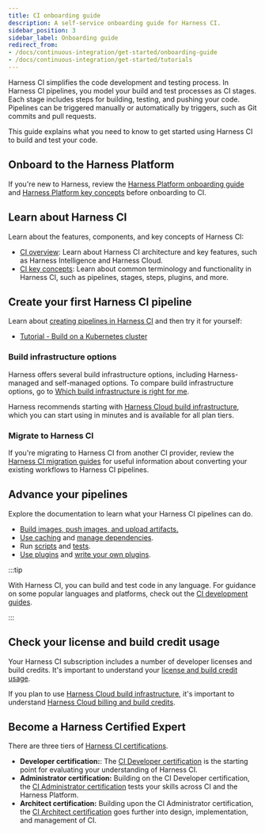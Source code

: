 ```yaml
---
title: CI onboarding guide
description: A self-service onboarding guide for Harness CI.
sidebar_position: 3
sidebar_label: Onboarding guide
redirect_from: 
- /docs/continuous-integration/get-started/onboarding-guide
- /docs/continuous-integration/get-started/tutorials
---
```


Harness CI simplifies the code development and testing process. In Harness CI pipelines, you model your build and test processes as CI stages. Each stage includes steps for building, testing, and pushing your code. Pipelines can be triggered manually or automatically by triggers, such as Git commits and pull requests.

This guide explains what you need to know to get started using Harness CI to build and test your code.

## Onboard to the Harness Platform

If you're new to Harness, review the [Harness Platform onboarding guide](/docs/platform/get-started/onboarding-guide) and [Harness Platform key concepts](/docs/platform/get-started/key-concepts) before onboarding to CI.

## Learn about Harness CI

Learn about the features, components, and key concepts of Harness CI:

* [CI overview](./overview.md): Learn about Harness CI architecture and key features, such as Harness Intelligence and Harness Cloud.
* [CI key concepts](./key-concepts.md): Learn about common terminology and functionality in Harness CI, such as pipelines, stages, steps, plugins, and more.

## Create your first Harness CI pipeline

Learn about [creating pipelines in Harness CI](/docs/continuous-integration/use-ci/prep-ci-pipeline-components.md) and then try it for yourself:

* [Tutorial - Build on a Kubernetes cluster](/docs/continuous-integration/use-ci/set-up-build-infrastructure/k8s-build-infrastructure/tutorial-ci-kubernetes-build-infra)

### Build infrastructure options

Harness offers several build infrastructure options, including Harness-managed and self-managed options. To compare build infrastructure options, go to [Which build infrastructure is right for me](/docs/continuous-integration/use-ci/set-up-build-infrastructure/which-build-infrastructure-is-right-for-me).

Harness recommends starting with [Harness Cloud build infrastructure](/docs/continuous-integration/use-ci/set-up-build-infrastructure/use-harness-cloud-build-infrastructure.md), which you can start using in minutes and is available for all plan tiers.

### Migrate to Harness CI

If you're migrating to Harness CI from another CI provider, review the [Harness CI migration guides](/docs/category/migrate-to-harness-ci) for useful information about converting your existing workflows to Harness CI pipelines.

## Advance your pipelines

Explore the documentation to learn what your Harness CI pipelines can do.

* [Build images, push images, and upload artifacts.](/docs/category/build-push-upload-download)
* [Use caching](/docs/category/share-and-cache-ci-data) and [manage dependencies](/docs/category/manage-dependencies).
* Run [scripts](/docs/continuous-integration/use-ci/run-step-settings.md) and [tests](/docs/category/run-tests).
* [Use plugins](/docs/category/use-plugins) and [write your own plugins](/docs/continuous-integration/use-ci/use-drone-plugins/custom_plugins).

:::tip

With Harness CI, you can build and test code in any language. For guidance on some popular languages and platforms, check out the [CI development guides](/docs/category/tutorials-and-code-samples).

:::

## Check your license and build credit usage

Your Harness CI subscription includes a number of developer licenses and build credits. It's important to understand your [license and build credit usage](./ci-subscription-mgmt.md#license-and-build-credit-usage).

If you plan to use [Harness Cloud build infrastructure](docs/continuous-integration/use-ci/set-up-build-infrastructure/use-harness-cloud-build-infrastructure.md), it's important to understand [Harness Cloud billing and build credits](./ci-subscription-mgmt.md#harness-cloud-billing-and-build-credits).

## Become a Harness Certified Expert

There are three tiers of [Harness CI certifications](/university/continuous-integration).

* **Developer certification:**: The [CI Developer certification](/university/continuous-integration) is the starting point for evaluating your understanding of Harness CI.
* **Administrator certification:** Building on the CI Developer certification, the [CI Administrator certification](/university/continuous-integration) tests your skills across CI and the Harness Platform.
* **Architect certification:** Building upon the CI Administrator certification, the [CI Architect certification](/university/continuous-integration) goes further into design, implementation, and management of CI.
